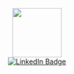 <div id="header" align="center">
  <img src="https://media.giphy.com/media/KNP5EQE5n2nczSFYpD/giphy.gif?cid=ecf05e47ctlr5n652y7l2qccl2u9ui3i498wf8dxylwvsre8&ep=v1_gifs_search&rid=giphy.gif&ct=g" width="100"/>
</div>
<div id="badges" align="center">
  <a href="https://www.linkedin.com/in/%D0%BC%D0%B8%D1%85%D0%B0%D0%B8%D0%BB-%D0%B0%D0%BA%D1%83%D0%BB%D0%BE%D0%B2-8556ab102?trk=contact-info">
    <img src="https://img.shields.io/badge/LinkedIn-blue?style=for-the-badge&logo=linkedin&logoColor=white" alt="LinkedIn Badge"/>
  </a>
</div>
